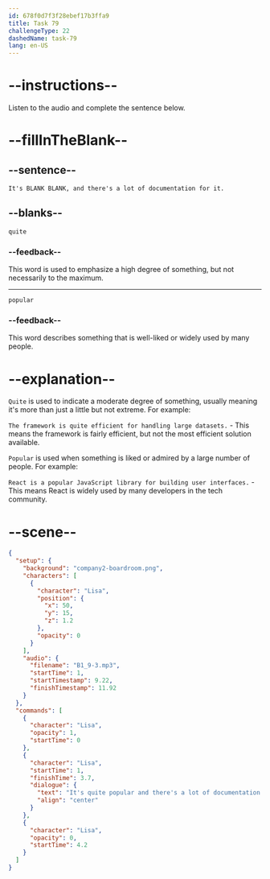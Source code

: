 ```yaml
---
id: 678f0d7f3f28ebef17b3ffa9
title: Task 79
challengeType: 22
dashedName: task-79
lang: en-US
---
```


<!-- (audio) Lisa: It's quite popular, and there's a lot of documentation for it. -->

# --instructions--

Listen to the audio and complete the sentence below.

# --fillInTheBlank--

## --sentence--

`It's BLANK BLANK, and there's a lot of documentation for it.`

## --blanks--

`quite`

### --feedback--

This word is used to emphasize a high degree of something, but not necessarily to the maximum.

---

`popular`

### --feedback--

This word describes something that is well-liked or widely used by many people.

# --explanation--

`Quite` is used to indicate a moderate degree of something, usually meaning it's more than just a little but not extreme. For example:

`The framework is quite efficient for handling large datasets.` - This means the framework is fairly efficient, but not the most efficient solution available.

`Popular` is used when something is liked or admired by a large number of people. For example:

`React is a popular JavaScript library for building user interfaces.` - This means React is widely used by many developers in the tech community.

# --scene--

```json
{
  "setup": {
    "background": "company2-boardroom.png",
    "characters": [
      {
        "character": "Lisa",
        "position": {
          "x": 50,
          "y": 15,
          "z": 1.2
        },
        "opacity": 0
      }
    ],
    "audio": {
      "filename": "B1_9-3.mp3",
      "startTime": 1,
      "startTimestamp": 9.22,
      "finishTimestamp": 11.92
    }
  },
  "commands": [
    {
      "character": "Lisa",
      "opacity": 1,
      "startTime": 0
    },
    {
      "character": "Lisa",
      "startTime": 1,
      "finishTime": 3.7,
      "dialogue": {
        "text": "It's quite popular and there's a lot of documentation for it.",
        "align": "center"
      }
    },
    {
      "character": "Lisa",
      "opacity": 0,
      "startTime": 4.2
    }
  ]
}
```
